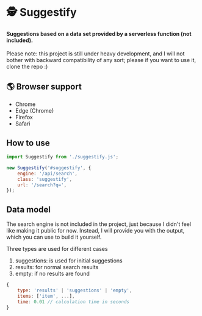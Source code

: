# 🕵 Suggestify

#### **Suggestions based on a data set provided by a serverless function (not included).**

Please note: this project is still under heavy development, and I will not bother with backward compatibility of any sort; please if you want to use it, clone the repo :)

## 🌎 Browser support

-   Chrome
-   Edge (Chrome)
-   Firefox
-   Safari

## How to use

```js
import Suggestify from './suggestify.js';

new Suggestify('#suggestify', {
	engine: '/api/search',
	class: 'suggestify',
	url: '/search?q=',
});
```

## Data model

The search engine is not included in the project, just because I didn't feel like making it public for now. Instead, I will provide you with the output, which you can use to build it yourself.

Three types are used for different cases

1. suggestions: is used for initial suggestions
2. results: for normal search results
3. empty: if no results are found

```js
{
    type: 'results' | 'suggestions' | 'empty',
    items: ['item', ...],
    time: 0.01 // calculation time in seconds
}
```
